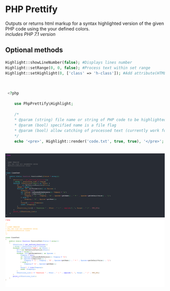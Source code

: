 # PHP Prettify

Outputs or returns html markup for a syntax highlighted version of the given PHP code using the your defined colors.   
*includes PHP 7.1 version*

## Optional methods
```php
Highlight::showLineNumber(false); #Displays lines number
Highlight::setRange(0, 0, false); #Process text within set range
Highlight::setHighlight(0, ['class' => 'h-class']); #Add attribute(HTML) to a particular line

```

##
```php

 <?php
    
    use PhpPrettify\Highlight;
 
    /*
    * @param (string) file name or string of PHP code to be highlighted
    * @param (bool) specified name is a file flag
    * @param (bool) allow catching of processed text (currently work for files only)
    */
    echo '<pre>', Highlight::render('code.txt', true, true), '</pre>';
    
```


![alt tag](https://github.com/Ghostff/php_prettify/blob/master/images/dark.png)   
![alt tag](https://github.com/Ghostff/php_prettify/blob/master/images/light.png)
